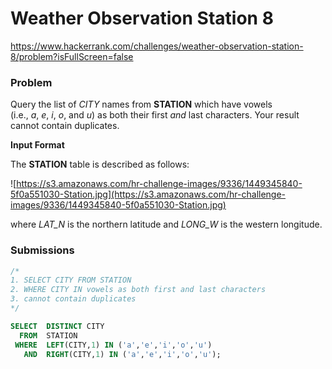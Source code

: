 # Weather Observation Station 8

https://www.hackerrank.com/challenges/weather-observation-station-8/problem?isFullScreen=false

### Problem

Query the list of *CITY* names from **STATION** which have vowels (i.e., *a*, *e*, *i*, *o*, and *u*) as both their first *and* last characters. Your result cannot contain duplicates.

**Input Format**

The **STATION** table is described as follows:

![https://s3.amazonaws.com/hr-challenge-images/9336/1449345840-5f0a551030-Station.jpg](https://s3.amazonaws.com/hr-challenge-images/9336/1449345840-5f0a551030-Station.jpg)

where *LAT_N* is the northern latitude and *LONG_W* is the western longitude.

### Submissions

```sql
/*
1. SELECT CITY FROM STATION
2. WHERE CITY IN vowels as both first and last characters
3. cannot contain duplicates
*/

SELECT  DISTINCT CITY
  FROM  STATION
 WHERE  LEFT(CITY,1) IN ('a','e','i','o','u')
   AND  RIGHT(CITY,1) IN ('a','e','i','o','u');
```
